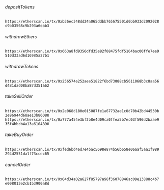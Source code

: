 ###### depositTokens
`https://etherscan.io/tx/0xb36ec348dd24a065ddbb765675501d0bb933d2092028c9b03568c9b293a6eab3`

###### withdrawEthers
`https://etherscan.io/tx/0x663a8fd9356dfd35e82f08475fdf5164bac00ffe7ee9510d33ad6d16985a27b1`

###### withdrawTokens
`https://etherscan.io/tx/0x256574e252aee51822f6bd73088cb5611068b3c8aa56d481dad08ba87d351a62`

###### takeSellOrder
`https://etherscan.io/tx/0x2e068d180e015087fe1a67732ae1c0d70b42bd44530b2e96944d68ae13b86088`
`https://etherscan.io/tx/0x777a454e3bf2b8e4d09ca0ffea5b7ec03f596d2baae935f4bbcb4a13a6104890`

###### takeBuyOrder
`https://etherscan.io/tx/0xfed6bd46d7e4bac5698e874b56b658e06aaf5aa1f989294d2551da1f73ccec65`

###### cancelOrder
`https://etherscan.io/tx/0x04d34a02a627f85797a96f36078846ac09e13888c4b7e008013e2cb1b3900a8d`